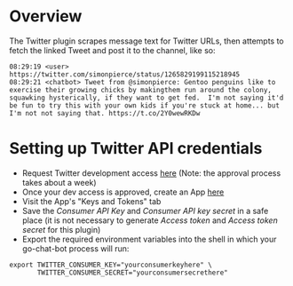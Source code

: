 # Overview

The Twitter plugin scrapes message text for Twitter URLs, then attempts to fetch the linked Tweet and post it to the channel, like so:

```
08:29:19 <user> https://twitter.com/simonpierce/status/1265829199115218945
08:29:21 <chatbot> Tweet from @simonpierce: Gentoo penguins like to exercise their growing chicks by makingthem run around the colony, squawking hysterically, if they want to get fed.  I'm not saying it'd be fun to try this with your own kids if you're stuck at home... but I'm not not saying that. https://t.co/2Y0wewRKDw
```

# Setting up Twitter API credentials

- Request Twitter development access [here](https://developer.twitter.com) (Note: the approval process takes about a week)
- Once your dev access is approved, create an App [here](https://developer.twitter.com/en/apps)
- Visit the App's "Keys and Tokens" tab
- Save the *Consumer API Key* and *Consumer API key secret* in a safe place (it is not necessary to generate *Access token* and *Access token secret* for this plugin)
- Export the required environment variables into the shell in which your go-chat-bot process will run:

```
export TWITTER_CONSUMER_KEY="yourconsumerkeyhere" \
       TWITTER_CONSUMER_SECRET="yourconsumersecrethere"
```
